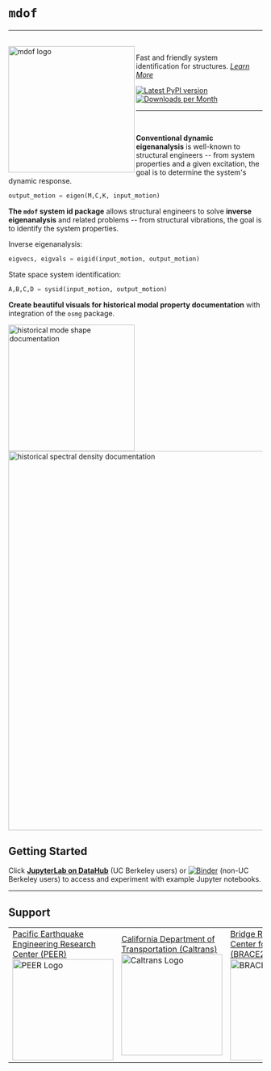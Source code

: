 # `mdof`

<hr>
<br>

<img align="left" src="https://raw.githubusercontent.com/chrystalchern/mdof/master/docs/_static/images/logos/mdof_readmefig.svg" width="250px" alt="mdof logo">

Fast and friendly system identification for structures. *[Learn More](https://chrystalchern.github.io/mdof/)*

<div style="align:center">

[![Latest PyPI version](https://img.shields.io/pypi/v/mdof?logo=pypi&style=for-the-badge)](https://pypi.python.org/pypi/mdof)
[![Downloads per Month](https://img.shields.io/pypi/dm/mdof?style=for-the-badge)]((https://pypi.python.org/pypi/mdof))

</div>

<hr>
<br>

**Conventional dynamic eigenanalysis** is well-known to structural engineers -- from system properties and a given excitation, the goal is to determine the system's dynamic response.

```python
output_motion = eigen(M,C,K, input_motion)
```

**The `mdof` system id package** allows structural engineers to solve **inverse eigenanalysis** and related problems -- from structural vibrations, the goal is to identify the system properties.

Inverse eigenanalysis:
```python
eigvecs, eigvals = eigid(input_motion, output_motion)
```

State space system identification:
```python
A,B,C,D = sysid(input_motion, output_motion)
```

**Create beautiful visuals for historical modal property documentation** with integration of the `osmg` package.

<img src="https://raw.githubusercontent.com/chrystalchern/mdof/master/docs/_static/images/gallery/LA_modes_core.png" width="250px" alt="historical mode shape documentation">
<img src="https://raw.githubusercontent.com/chrystalchern/mdof/master/docs/_static/images/gallery/LA_FDD_02.png" width="750px" alt="historical spectral density documentation">

## Getting Started

Click [**JupyterLab on DataHub**](https://datahub.berkeley.edu/hub/user-redirect/git-pull?repo=https%3A%2F%2Fgithub.com%2FBRACE2%2Fmdof&urlpath=lab%2Ftree%2Fmdof%2Fnotebooks%2FREADME.ipynb&branch=master) (UC Berkeley users) or  [![Binder](https://mybinder.org/badge_logo.svg)](https://mybinder.org/v2/gh/BRACE2/mdof/HEAD?labpath=notebooks%2FREADME.ipynb) (non-UC Berkeley users) to access and experiment with example Jupyter notebooks.

-------------------------------------------------

## Support

<table align="center">
<tr>

  <td>
    <a href="https://peer.berkeley.edu">
    Pacific Earthquake Engineering Research Center (PEER)
    <img src="https://raw.githubusercontent.com/claudioperez/sdof/master/docs/assets/peer-black-300.png"
         alt="PEER Logo" height="200px"/>
    </a>
  </td>

  <td>
    <a href="https://dot.ca.gov/">
    California Department of Transportation (Caltrans)
    <img src="https://raw.githubusercontent.com/claudioperez/sdof/master/docs/assets/Caltrans.svg.png"
         alt="Caltrans Logo" height="200px"/>
    </a>
  </td>

  <td>
    <a href="https://peer.berkeley.edu">
    Bridge Rapid Assessment Center for Extreme Events (BRACE2)
    <img src="https://raw.githubusercontent.com/claudioperez/sdof/master/docs/assets/brace2_logo-new3_ungrouped.svg"
         alt="BRACE2 Logo" height="200"/>
    </a>
  </td>
 
 </tr>
</table>

